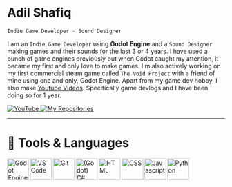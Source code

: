 # Adil Shafiq
`Indie Game Developer - Sound Designer`

I am an `Indie Game Developer` using **Godot Engine** and a `Sound Designer` making games and their sounds for the last 3 or 4 years. I have used a bunch of game engines previously but when Godot caught my attention, it became my first and only love to make games. I m also actively working on my first commercial steam game called `The Void Project` with a friend of mine using one and only, Godot Engine. Apart from my game dev hobby, I also make [Youtube Videos](https://www.youtube.com/@theyellowdude69). Specifically game devlogs and I have been doing so for 1 year.


<p align="left">
  <a href="https://www.youtube.com/@theyellowdude69/?sub_confirmation=1" title="Subscribe to my YouTube channel" rel="nofollow">
  <img src="https://camo.githubusercontent.com/cdc460a1c32a2ac0c1006e79e29bbd00f0b90ce807c7051e36a0078f27aaa12e/68747470733a2f2f637573746f6d2d69636f6e2d6261646765732e64656d6f6c61622e636f6d2f62616467652f2d5375627363726962652d7265643f7374796c653d666f722d7468652d6261646765266c6f676f3d766964656f266c6f676f436f6c6f723d7768697465" alt="YouTube" data-canonical-src="https://custom-icon-badges.demolab.com/badge/-Subscribe-red?style=for-the-badge&amp;logo=video&amp;logoColor=white" style="max-width: 100%;">
  </a>

  <a href="https://github.com/AdilDevStuff?tab=repositories" title="Check out my repositories" rel="nofollow">
  <img src="https://camo.githubusercontent.com/bf0b2d8f6e36f9908ecf0a3e8d85306c89aad70ed2577ec687c49da4f7ffebe2/68747470733a2f2f637573746f6d2d69636f6e2d6261646765732e64656d6f6c61622e636f6d2f62616467652f2d4d792532305265706f732d626c75653f7374796c653d666f722d7468652d6261646765266c6f676f436f6c6f723d7768697465266c6f676f3d7265706f" alt="My Repositories" data-canonical-src="https://custom-icon-badges.demolab.com/badge/-My%20Repos-blue?style=for-the-badge&amp;logoColor=white&amp;logo=repo" style="max-width: 100%;">
  </a>
</p>

---

# 🧰 Tools & Languages

<img title="Godot Engine" align="left" width="50px" src="https://cdn.jsdelivr.net/gh/devicons/devicon@latest/icons/godot/godot-original.svg"/>
<img title="VS Code" align="left" width="50px" src="https://cdn.jsdelivr.net/gh/devicons/devicon@latest/icons/vscode/vscode-original.svg"/>
<img title="Git" align="left" width="50px" src="https://cdn.jsdelivr.net/gh/devicons/devicon@latest/icons/git/git-original.svg"/>

<img title="(Godot) C#" align="left" width="50px" src="https://cdn.jsdelivr.net/gh/devicons/devicon@latest/icons/csharp/csharp-original.svg"/>
<img title="HTML" align="left" width="50px" src="https://cdn.jsdelivr.net/gh/devicons/devicon@latest/icons/html5/html5-original.svg"/>
<img title="CSS" align="left" width="50px" src="https://cdn.jsdelivr.net/gh/devicons/devicon@latest/icons/css3/css3-original.svg"/>
<img title="Javascript" align="left" width="50px" src="https://cdn.jsdelivr.net/gh/devicons/devicon@latest/icons/javascript/javascript-original.svg"/>
<img title="Python" align="left" width="50px" src="https://cdn.jsdelivr.net/gh/devicons/devicon@latest/icons/python/python-original.svg"/>
